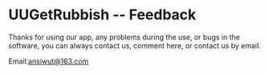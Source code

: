 # UUGetRubbish -- Feedback


Thanks for using our app, any problems during the use, or bugs in the software, you can always contact us, comment here, or contact us by email.


Email:ansiwut@163.com
